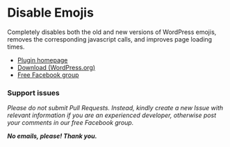 # Disable Emojis

Completely disables both the old and new versions of WordPress emojis, removes the corresponding javascript calls, and improves page loading times.

* [Plugin homepage](https://www.littlebizzy.com/plugins/disable-emojis)
* [Download (WordPress.org)](https://wordpress.org/plugins/disable-emojis-littlebizzy/)
* [Free Facebook group](https://www.facebook.com/groups/littlebizzy/)

### Support issues

*Please do not submit Pull Requests. Instead, kindly create a new Issue with relevant information if you are an experienced developer, otherwise post your comments in our free Facebook group.*

***No emails, please! Thank you.***
